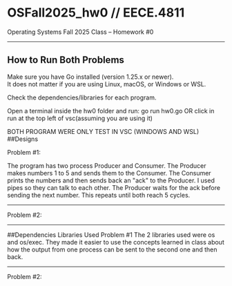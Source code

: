 # OSFall2025_hw0 // EECE.4811
Operating Systems Fall 2025 Class – Homework #0

-----------------

## How to Run Both Problems
Make sure you have Go installed (version 1.25.x or newer).  
It does not matter if you are using Linux, macOS, or Windows or WSL.  

Check the dependencies/libraries for each program.  

Open a terminal inside the hw0 folder and run:
go run hw0.go OR click in run at the top left of vsc(assuming you are using it)

BOTH PROGRAM WERE ONLY TEST IN VSC (WINDOWS AND WSL)
##Designs

Problem #1:

The program has two process Producer and Consumer.
The Producer makes numbers 1 to 5 and sends them to the Consumer.
The Consumer prints the numbers and then sends back an "ack" to the Producer.
I used pipes so they can talk to each other.
The Producer waits for the ack before sending the next number.
This repeats until both reach 5 cycles.

--------------------

Problem #2:

----------------------

##Dependencies  Libraries Used
Problem #1
The 2 libraries used were os and os/exec.
They made it easier to use the concepts learned in class about how the output from one process can be sent to the second one and then back.

----------------------

Problem #2:


